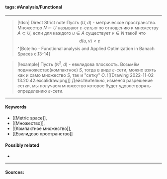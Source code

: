 #### tags: #Analysis/Functional 
***
>[!dsn] Direct Strict note
>Пусть $(U,d)$ - метрическое пространство. Множество $N\subset U$ называют $\varepsilon$*-сетью* по отношению к множеству $A\subset U$, если для каждого $u\in A$ существует $v\in N$ такой что$$d(u,v)<\varepsilon$$^[Botelho - Functional analysis and Applied Optimization in Banach Spaces с.13-14]


>[!example] 
>Пусть $(\mathbb{R}^{2},d)$ - евклидова плоскость. Возьмём подмножество(компактное) $S$, тогда в виде $\varepsilon$-сети, можно взять как и само множество $S$, так и "сетку" $O$.
>![[Drawing 2022-11-02 13.20.42.excalidraw.png]]
>Действительно, изменяя разрешение сетки, мы получаем множество которое будет удовлетворять определению $\varepsilon$-сети.
***
#### Keywords
- [[Metric space]],
- [[Множество]],
- [[Компактное множество]],
- [[Евклидово пространство]]
#### Possibly related
- 
***
#### Sources: